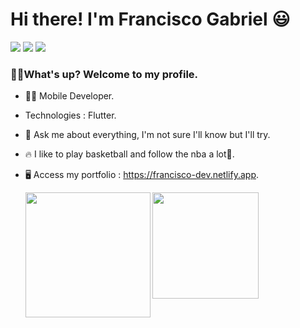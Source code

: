 <div>
  <h1 align="left">Hi there! I'm Francisco Gabriel</a> 😃️</h1>
  <div align="left">
    <a href="https://www.linkedin.com/in/franciscossg/" target="_blank"><img src="https://img.shields.io/badge/-LinkedIn-%230077B5?style=for-the-badge&logo=linkedin&logoColor=white" target="_blank"></a> </a>
    <a href="https://contate.me/Franciscof11"><img src="https://img.shields.io/badge/WhatsApp-25D366?style=for-the-badge&logo=whatsapp&logoColor=white"></a>
    <a href ="mailto:franciscogabrielf11@gmail.com"><img src="https://img.shields.io/badge/Gmail-D14836?style=for-the-badge&logo=gmail&logoColor=white"></a>
</div>
<h3>🤙🏼What's up? Welcome to my profile.</h3>
<p>
  
- 👨‍💻 Mobile Developer.
  
- Technologies : Flutter.
 
- 💬 Ask me about everything, I'm not sure I'll know but I'll try.
  
- 🔥 I like to play basketball and follow the nba a lot🏀.

- 🖥 Access my portfolio : https://francisco-dev.netlify.app.

  <img height="170em" src="https://readme-stats.clckblog.space/api/top-langs/?username=Franciscof11&layout=compact&&hide=SCSS,HTML,CSS,shell,makefile,Cmake,C,Objective-C,Typescript,Javascript,Ruby,starlark,Objective-C%2B%2B,c%2B%2B&theme=gotham&langs_count=4&card_width=380&hide_border=true&bg_color=0D1117"/>
 
  
  <img align='left' src="https://i.pinimg.com/originals/ce/a5/1a/cea51af6cd6ee85daa4389a7b6371efe.gif" width="200">
</div>
